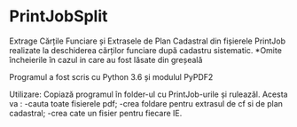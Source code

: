 # PrintJobSplit

Extrage Cărțile Funciare și Extrasele de Plan Cadastral din fișierele PrintJob realizate la deschiderea cărților funciare după cadastru sistematic.
*Omite încheierile în cazul in care au fost lăsate din greșeală

Programul a fost scris cu Python 3.6 și modulul PyPDF2

Utilizare:
Copiază programul în folder-ul cu PrintJob-urile și ruleazăl.
Acesta va :
            -cauta toate fisierele pdf;
            -crea foldare pentru extrasul de cf si de plan cadastral;
            -crea cate un fisier pentru fiecare IE.
